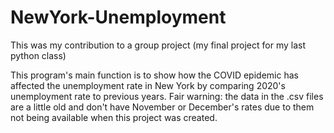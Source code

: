 # NewYork-Unemployment
This was my contribution to a group project (my final project for my last python class)


This program's main function is to show how the COVID epidemic has affected the unemployment rate in New York by comparing 2020's unemployment rate to previous years. Fair warning: the data in the .csv files are a little old and don't have November or December's rates due to them not being available when this project was created.
